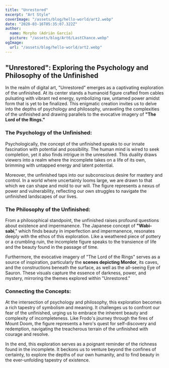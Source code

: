 ```yaml
---
title: "Unrestored"
excerpt: "Art Style"
coverImage: "/assets/blog/hello-world/art2.webp"
date: "2020-03-16T05:35:07.322Z"
author:
  name: Morpho (Adrián García)
  picture: "/assets/blog/Art6/LastChance.webp"
ogImage:
  url: "/assets/blog/hello-world/art2.webp"
---
```


## **"Unrestored": Exploring the Psychology and Philosophy of the Unfinished**

In the realm of digital art, "Unrestored" emerges as a captivating exploration of the unfinished. At its center stands a humanoid figure crafted from cables pulsating with vibrant red energy, symbolizing raw, untamed power amidst form that is yet to be finalized. This enigmatic creation invites us to delve into the depths of psychology and philosophy, unraveling the complexities of the unfinished and drawing parallels to the evocative imagery of **"The Lord of the Rings."**

### **The Psychology of the Unfinished:**

Psychologically, the concept of the unfinished speaks to our innate fascination with potential and possibility. The human mind is wired to seek completion, yet it also finds intrigue in the unresolved. This duality draws viewers into a realm where the incomplete takes on a life of its own, brimming with untapped energy and latent potential.

Moreover, the unfinished taps into our subconscious desire for mastery and control. In a world where uncertainty looms large, we are drawn to that which we can shape and mold to our will. The figure represents a nexus of power and vulnerability, reflecting our own struggles to navigate the unfinished landscapes of our lives.

### **The Philosophy of the Unfinished:**

From a philosophical standpoint, the unfinished raises profound questions about existence and impermanence. The Japanese concept of **"Wabi-sabi**," which finds beauty in imperfection and impermanence, resonates deeply with the ethos of this exploration. Like a weathered piece of pottery or a crumbling ruin, the incomplete figure speaks to the transience of life and the beauty found in the passage of time.

Furthermore, the evocative imagery of "The Lord of the Rings" serves as a source of inspiration, particularly the **scenes depicting Mordor**, its caves, and the constructions beneath the surface, as well as the all-seeing Eye of Sauron. These visuals capture the essence of darkness, power, and mystery, mirroring the themes explored within "Unrestored."

### **Connecting the Concepts:**

At the intersection of psychology and philosophy, this exploration becomes a rich tapestry of symbolism and meaning. It challenges us to confront our fear of the unfinished, urging us to embrace the inherent beauty and complexity of incompleteness. Like Frodo's journey through the fires of Mount Doom, the figure represents a hero's quest for self-discovery and redemption, navigating the treacherous terrain of the unfinished with courage and resolve.

In the end, this exploration serves as a poignant reminder of the richness found in the incomplete. It beckons us to venture beyond the confines of certainty, to explore the depths of our own humanity, and to find beauty in the ever-unfolding tapestry of existence.
